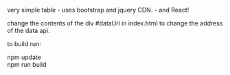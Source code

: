very simple table - uses bootstrap and jquery CDN. - and React!

change the contents of the div #dataUrl in index.html to change the address of the data api.

to build run:

npm update<br>
npm run build
